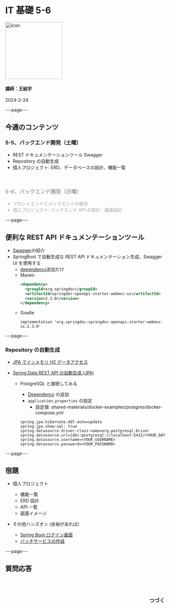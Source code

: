 # IT 基礎 5-6

<img src="/images/icon-transparent.png" alt="icon" width="180"/>

#### 講師：王紹宇

2024-2-24

---page---

## 今週のコンテンツ

### 5-5、バックエンド開発（土曜）

- REST ドキュメンテーションツール Swagger
- Repository の自動生成
- 個人プロジェクト: ERD、データベースの設計、機能一覧

<div style="opacity: 0.4; text-align: left">
<br/>

### 5-6、バックエンド開発（日曜）

- フロントエンドとバックエンドの結合
- 個人プロジェクト: バックエンド API の設計、画面設計

</div>

---page---

## 便利な REST API ドキュメンテーションツール

- [Swagger](https://editor.swagger.io/)の紹介
- SpringBoot で自動生成な REST API ドキュメンテーション生成、Swagger UI を使用する
  - [dependency](https://mvnrepository.com/artifact/org.springdoc/springdoc-openapi-starter-webmvc-ui/2.3.0)追加だけ
  - Maven
    ```xml
    <dependency>
      <groupId>org.springdoc</groupId>
      <artifactId>springdoc-openapi-starter-webmvc-ui</artifactId>
      <version>2.3.0</version>
    </dependency>
    ```
  - Gradle
    ```
    implementation 'org.springdoc:springdoc-openapi-starter-webmvc-ui:2.3.0'
    ```

---page---

### Repository の自動生成

- [JPA でインメモリ H2 データアクセス](https://spring.pleiades.io/guides/gs/accessing-data-jpa/)
- [Spring Data REST API の自動生成 (JPA)](https://spring.pleiades.io/guides/gs/accessing-data-rest)

  - PostgreSQL と接続してみる

    - [Dependency](https://mvnrepository.com/artifact/org.postgresql/postgresql/42.7.2) の追加
    - `application.properties` の設定
      - 設定値: shared-materials/docker-examples/postgres/docker-compose.yml

    ```
    spring.jpa.hibernate.ddl-auto=update
    spring.jpa.show-sql: true
    spring.datasource.driver-class-name=org.postgresql.Driver
    spring.datasource.url=jdbc:postgresql://localhost:5432/<YOUR_DATABASE_NAME>
    spring.datasource.username=<YOUR_USERNAME>
    spring.datasource.password=<YOUR_PASSWORD>
    ```

---page---

## 宿題

- 個人プロジェクト

  - 機能一覧
  - ERD 設計
  - API 一覧
  - 画面イメージ

- その他ハンズオン (余裕があれば)
  - [Spring Boot ログイン画面](https://spring.pleiades.io/guides/gs/securing-web)
  - [バッチサービスの作成](https://spring.pleiades.io/guides/gs/batch-processing)

---page---

<section style="text-align: left;">
  <h1>質問応答</h1>
  <br/>
  <br/>
  <h3 style="text-align: right;">つづく</h3>
</section>
